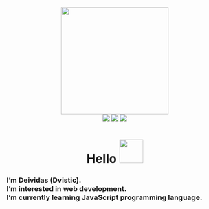<div id="header" align="center">
<img src="https://media.giphy.com/media/ZDTbix65Me1YDNLDF3/giphy.gif" width="250"/>
</div>
<div id="badges" align="center">
 <a href="http://discordapp.com/users/dvistic#9561" alt="Link to Discord">
<img src="https://img.shields.io/badge/Discord-5865F2?logo=discord&logoColor=white&style=for-the-badge">
  </a>
  <a href="https://mail.google.com/mail/u/0/?tab=wm#inbox?compose=GTvVlcSKjRJfgcZgphFkJjcjfrsTfPGJNFXrqmxlTNNSRkCSwPSHBzPtdsvrgKJjKrPXfJkqtCCQg" alt="Link to E-mail">
<img src="https://img.shields.io/badge/Gmail-lightblue?logo=gmail&logoColor=none&style=for-the-badge">
</a>
 <a href="https://www.linkedin.com/in/deividas-ansius-5833a4214" alt="Link to LinkedIn">
<img src="https://img.shields.io/badge/LinkedIn-blue?logo=linkedin&logoColor=white&style=for-the-badge">
 </a>
</div>
<h1 align="center">Hello
 <img src="https://media.giphy.com/media/gM5qFksULw54NMWyry/giphy.gif" width="55px">
</h1>
<h3>
 I’m Deividas (Dvistic).<br>
 I’m interested in web development.<br>
 I’m currently learning JavaScript programming language.
 
 </h3>
<!---
Dvistic/Dvistic is a ✨ special ✨ repository because its `README.md` (this file) appears on your GitHub profile.
You can click the Preview link to take a look at your changes.
<img src="https://media.giphy.com/media/f3CtEsJ72j86DIumaJ/giphy.gif" width="250"/>
- 👋 Hi, I’m @Dvistic
- 👀 I’m interested in web development.
- 🌱 I’m currently learning JavaScript programming language.
- 💞️ I’m looking to collaborate on ...
- 📫 How to reach me ...
--->
